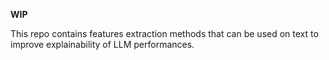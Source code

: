 **WIP**

This repo contains features extraction methods that can be used on text to improve explainability of LLM performances.
